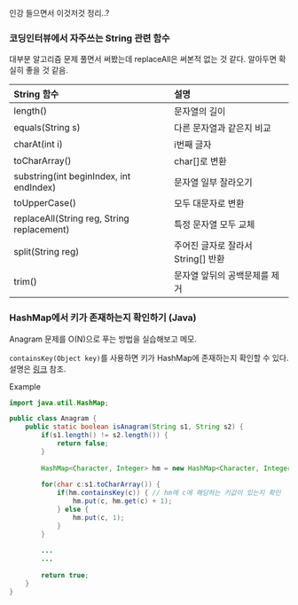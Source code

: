 인강 들으면서 이것저것 정리..?

### 코딩인터뷰에서 자주쓰는 String 관련 함수
대부분 알고리즘 문제 풀면서 써봤는데 replaceAll은 써본적 없는 것 같다. 알아두면 확실히 좋을 것 같음.

| String 함수                                | 설명                      |
| :--------------------------------------- | :---------------------- |
| length()                                 | 문자열의 길이                 |
| equals(String s)                         | 다른 문자열과 같은지 비교          |
| charAt(int i)                            | i번째 글자                  |
| toCharArray()                            | char[]로 변환              |
| substring(int beginIndex, int endIndex)  | 문자열 일부 잘라오기             |
| toUpperCase()                            | 모두 대문자로 변환              |
| replaceAll(String reg, String replacement) | 특정 문자열 모두 교체            |
| split(String reg)                        | 주어진 글자로 잘라서 String[] 반환 |
| trim()                                   | 문자열 앞뒤의 공백문제를 제거        |

### HashMap에서 키가 존재하는지 확인하기 (Java)
Anagram 문제를 O(N)으로 푸는 방법을 실습해보고 메모.

`containsKey(Object key)`를 사용하면 키가 HashMap에 존재하는지 확인할 수 있다.
설명은 [링크](https://docs.oracle.com/javase/8/docs/api/java/util/HashMap.html#containsKey-java.lang.Object-) 참조.

Example
```java
import java.util.HashMap;

public class Anagram {
    public static boolean isAnagram(String s1, String s2) {
        if(s1.length() != s2.length()) {
            return false;
        }
        
        HashMap<Character, Integer> hm = new HashMap<Character, Integer>();
        
        for(char c:s1.toCharArray()) {
            if(hm.containsKey(c)) { // hm에 c에 해당하는 키값이 있는지 확인
                hm.put(c, hm.get(c) + 1);
            } else {
                hm.put(c, 1);
            }
        }
        
        ...
        ...
        
        return true;
    }
}
```
